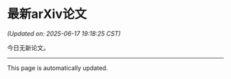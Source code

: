 # 最新arXiv论文

<!-- ARXIV_PAPERS_START -->
*(Updated on: 2025-06-17 19:18:25 CST)*

今日无新论文。
<!-- ARXIV_PAPERS_END -->

---
This page is automatically updated.

